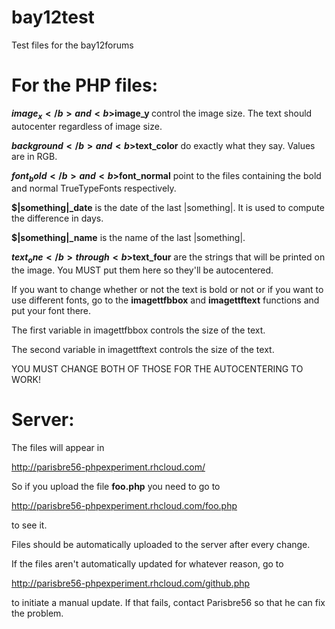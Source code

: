 bay12test
=========

Test files for the bay12forums

For the PHP files:
=========

<b>$image_x </b>
and 
<b>$image_y </b>
control the image size. The text should autocenter regardless of image size.

<b>$background</b>
and
<b>$text_color</b>
do exactly what they say. Values are in RGB.

<b>$font_bold</b>
and
<b>$font_normal</b>
point to the files containing the bold and normal TrueTypeFonts respectively.

<b>$|something|_date</b>
is the date of the last |something|. It is used to compute the difference in days.

<b>$|something|_name</b>
is the name of the last |something|.

<b>$text_one</b>
through
<b>$text_four</b>
are the strings that will be printed on the image. You MUST put them here so they'll be autocentered.

If you want to change whether or not the text is bold or not or if you want to use different fonts, go to the
<b>imagettfbbox</b>
and
<b>imagettftext</b>
functions and put your font there.

The first variable in imagettfbbox controls the size of the text.

The second variable in imagettftext controls the size of the text.

YOU MUST CHANGE BOTH OF THOSE FOR THE AUTOCENTERING TO WORK!


Server:
=========
The files will appear in 

http://parisbre56-phpexperiment.rhcloud.com/

So if you upload the file 
<b>foo.php</b>
you need to go to

http://parisbre56-phpexperiment.rhcloud.com/foo.php

to see it.



Files should be automatically uploaded to the server after every change.

If the files aren't automatically updated for whatever reason, go to

http://parisbre56-phpexperiment.rhcloud.com/github.php

to initiate a manual update. 
If that fails, contact Parisbre56 so that he can fix the problem.
